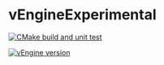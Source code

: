 # vEngineExperimental
[![CMake build and unit test](https://github.com/vanish87/vEngineExperimental/actions/workflows/cmake.yml/badge.svg)](https://github.com/vanish87/vEngineExperimental/actions/workflows/cmake.yml)

[![vEngine version](https://img.shields.io/badge/vEngine-v0.0.1-blue.svg)](https://github.com/vanish87/vEngineExperimental)